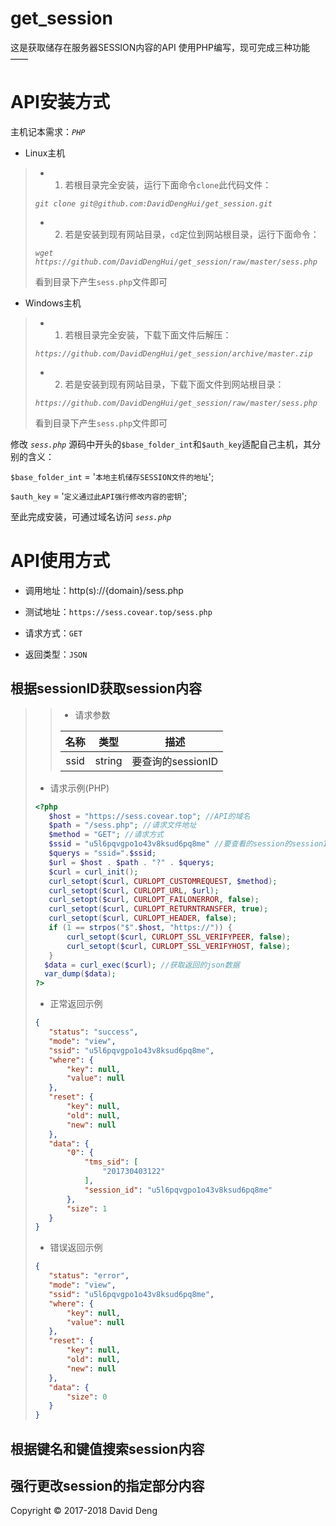 # get_session

这是获取储存在服务器SESSION内容的API
使用PHP编写，现可完成三种功能——

# API安装方式

主机记本需求：_`PHP`_

* Linux主机

> * 1) 若根目录完全安装，运行下面命令`clone`此代码文件：
>
> _`git clone git@github.com:DavidDengHui/get_session.git`_
>
> * 2) 若是安装到现有网站目录，`cd`定位到网站根目录，运行下面命令：
>
> _`wget https://github.com/DavidDengHui/get_session/raw/master/sess.php`_
>
>
> 看到目录下产生`sess.php`文件即可

* Windows主机

> * 1) 若根目录完全安装，下载下面文件后解压：
>
> _`https://github.com/DavidDengHui/get_session/archive/master.zip`_
>
> * 2) 若是安装到现有网站目录，下载下面文件到网站根目录：
>
> _`https://github.com/DavidDengHui/get_session/raw/master/sess.php`_
>
>
> 看到目录下产生`sess.php`文件即可

修改 _`sess.php`_ 源码中开头的`$base_folder_int`和`$auth_key`适配自己主机，其分别的含义：

`$base_folder_int` 	= '`本地主机储存SESSION文件的地址`';

`$auth_key`			= '`定义通过此API强行修改内容的密钥`';

至此完成安装，可通过域名访问 _`sess.php`_

# API使用方式

* 调用地址：http(s)://{domain}/sess.php

* 测试地址：`https://sess.covear.top/sess.php`

* 请求方式：`GET`

* 返回类型：`JSON`

## 根据sessionID获取session内容

>> * 请求参数
>>
>> |  名称  |  类型  |  描述  |
>> | :-----: | :-----: | :-----: |
>> | ssid  |  string  | 要查询的sessionID  |
>
> * 请求示例(PHP)
>
> ```PHP
> <?php
>    $host = "https://sess.covear.top"; //API的域名
>    $path = "/sess.php"; //请求文件地址
>    $method = "GET"; //请求方式
>    $ssid = "u5l6pqvgpo1o43v8ksud6pq8me" //要查看的session的sessionID
>    $querys = "ssid=".$ssid;
>    $url = $host . $path . "?" . $querys;
>    $curl = curl_init();
>    curl_setopt($curl, CURLOPT_CUSTOMREQUEST, $method);
>    curl_setopt($curl, CURLOPT_URL, $url);
>    curl_setopt($curl, CURLOPT_FAILONERROR, false);
>    curl_setopt($curl, CURLOPT_RETURNTRANSFER, true);
>    curl_setopt($curl, CURLOPT_HEADER, false);
>    if (1 == strpos("$".$host, "https://")) {
>        curl_setopt($curl, CURLOPT_SSL_VERIFYPEER, false);
>        curl_setopt($curl, CURLOPT_SSL_VERIFYHOST, false);
>    }
>	$data = curl_exec($curl); //获取返回的json数据
>	var_dump($data);
>?>
> ```
>
> * 正常返回示例
>
> ```json
>{
>    "status": "success",
>    "mode": "view",
>    "ssid": "u5l6pqvgpo1o43v8ksud6pq8me",
>    "where": {
>        "key": null,
>        "value": null
>    },
>    "reset": {
>        "key": null,
>        "old": null,
>        "new": null
>    },
>    "data": {
>        "0": {
>            "tms_sid": [
>                "201730403122"
>            ],
>            "session_id": "u5l6pqvgpo1o43v8ksud6pq8me"
>        },
>        "size": 1
>    }
>}
> ```
>
> * 错误返回示例
>
> ```json
>{
>    "status": "error",
>    "mode": "view",
>    "ssid": "u5l6pqvgpo1o43v8ksud6pq8me",
>    "where": {
>        "key": null,
>        "value": null
>    },
>    "reset": {
>        "key": null,
>        "old": null,
>        "new": null
>    },
>    "data": {
>        "size": 0
>    }
>}
> ```

## 根据键名和键值搜索session内容


## 强行更改session的指定部分内容


Copyright © 2017-2018 David Deng